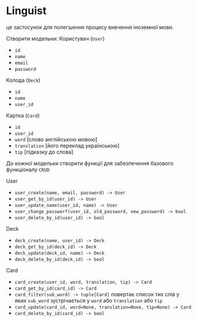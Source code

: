 # Linguist
це застосунок для полегшення процесу вивчення іноземної мови.


Створити модельки: 
Користувач (`User`)
- `id`
- `name`
- `email`
- `password`

Колода (`Deck`)
- `id`
- `name`
- `user_id`

Картка (`Card`) 
- `id` 
- `user_id` 
- `word` [слово англійською мовою]
- `translation` [його переклад українською]
- `tip` [підказку до слова]


До кожної модельки створити функції для забезпечення базового функціоналу `CRUD`

User
- `user_create(name, email, password) -> User`
- `user_get_by_id(user_id) -> User`
- `user_update_name(user_id, name) -> User`
- `user_change_passworf(user_id, old_password, new_password) -> bool`
- `user_delete_by_id(user_id) -> bool`

Deck
- `deck_create(name, user_id) -> Deck`
- `deck_get_by_id(deck_id) -> Deck`
- `deck_update(deck_id, name) -> Deck`
- `deck_delete_by_id(deck_id) -> bool`

Card
- `card_create(user_id, word, translation, tip) -> Card`
- `card_get_by_id(card_id) -> Card` 
- `card_filter(sub_word) -> tuple[Card]` повертає список тих слів у яких `sub_word` зустрічається у `word` або `translation` або `tip`
- `card_update(card_id, word=None, translation=None, tip=None) -> Card`
- `card_delete_by_id(card_id) -> bool`
